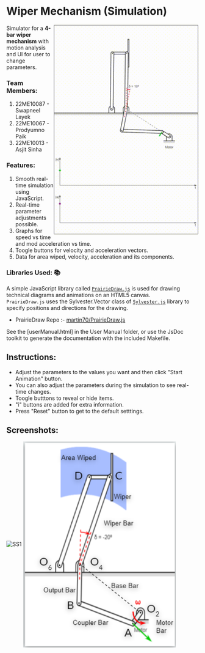 # Wiper Mechanism (Simulation) 
<img src="https://github.com/zapneel1/mech/blob/main/Images/title.gif" align="right" style="display:inline;" width="380" >

Simulator for a **4-bar wiper mechanism** with motion analysis and UI for user to change parameters.<br>

### Team Members: 
1. 22ME10087 - Swapneel Layek
2. 22ME10067 - Prodyumno Paik
3. 22ME10013 - Asjit Sinha

### Features: 
1. Smooth real-time simulation using JavaScript.
2. Real-time parameter adjustments possible.
3. Graphs for speed vs time and mod acceleration vs time.
4. Toogle buttons for velocity and acceleration vectors.
5. Data for area wiped, velocity, acceleration and its components. 

### Libraries Used: 📚
A simple JavaScript library called [``PrairieDraw.js``](https://prairielearn.readthedocs.io/en/latest/PrairieDraw/) is used for drawing technical diagrams and animations on an HTML5 canvas. <br>
``PrairieDraw.js`` uses the Sylvester.Vector class of [``Sylvester.js``](http://sylvester.jcoglan.com/docs.html) library to specify positions and directions for the drawing.
<br>

- PrairieDraw Repo :- [martin70/PrairieDraw.js](https://github.com/martin70/PrairieDraw.js)

See the [userManual.html] in the User Manual folder, or use the JsDoc toolkit to generate the documentation with the included Makefile.

## Instructions: 
- Adjust the parameters to the values you want and then click "Start Animation" button.
- You can also adjust the parameters during the simulation to see real-time changes.
- Toogle butttons to reveal or hide items.
- "i" buttons are added for extra information.
- Press "Reset" button to get to the default setttings.

## Screenshots: 
<img src="https://github.com/zapneel/mech/blob/main/Images/sess-pic.png" alt="SS1" width="1000">
<img src="https://github.com/zapneel1/mech/blob/main/Images/labelled.png" align="center" width="400">
